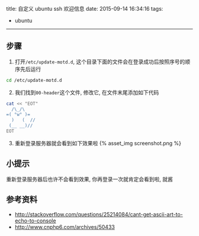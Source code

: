 title: 自定义 ubuntu ssh 欢迎信息
date: 2015-09-14 16:34:16
tags:
- ubuntu
---
## 步骤
1. 打开`/etc/update-motd.d`, 这个目录下面的文件会在登录成功后按照序号的顺序先后运行
```bash
cd /etc/update-motd.d
```

2. 我们找到`00-header`这个文件, 修改它, 在文件末尾添加如下代码
```bash
cat << "EOT"
  /\_/\
=( °w° )=
  )   (  //
 (__ __)//
EOT
```

3. 重新登录服务器就会看到如下效果啦
{% asset_img screenshot.png %}

## 小提示
重新登录服务器后也许不会看到效果, 你再登录一次就肯定会看到啦, 就酱

## 参考资料
* http://stackoverflow.com/questions/25214084/cant-get-ascii-art-to-echo-to-console
* http://www.cnphp6.com/archives/50433
